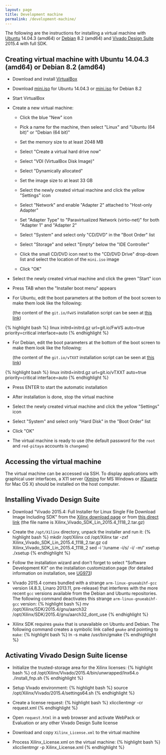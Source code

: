 ```yaml
---
layout: page
title: Development machine
permalink: /development-machine/
---
```


The following are the instructions for installing a virtual machine with [Ubuntu](http://wiki.ubuntu.com/TrustyTahr/ReleaseNotes) 14.04.3 (amd64) or [Debian](http://www.debian.org/releases/jessie) 8.2 (amd64) and [Vivado Design Suite](http://www.xilinx.com/products/design-tools/vivado) 2015.4 with full SDK.

Creating virtual machine with Ubuntu 14.04.3 (amd64) or Debian 8.2 (amd64)
-----

- Download and install [VirtualBox](https://www.virtualbox.org/wiki/Downloads)

- Download [mini.iso](http://ftp.heanet.ie/pub/ubuntu/dists/trusty-updates/main/installer-amd64/current/images/netboot/mini.iso) for Ubuntu 14.04.3 or [mini.iso](http://ftp.heanet.ie/pub/debian/dists/jessie/main/installer-amd64/current/images/netboot/mini.iso) for Debian 8.2

- Start VirtualBox

- Create a new virtual machine:

  - Click the blue "New" icon

  - Pick a name for the machine, then select "Linux" and "Ubuntu (64 bit)" or "Debian (64 bit)"

  - Set the memory size to at least 2048 MB

  - Select "Create a virtual hard drive now"

  - Select "VDI (VirtualBox Disk Image)"

  - Select "Dynamically allocated"

  - Set the image size to at least 33 GB

  - Select the newly created virtual machine and click the yellow "Settings" icon

  - Select "Network" and enable "Adapter 2" attached to "Host-only Adapter"

  - Set "Adapter Type" to "Paravirtualized Network (virtio-net)" for both "Adapter 1" and "Adapter 2"

  - Select "System" and select only "CD/DVD" in the "Boot Order" list

  - Select "Storage" and select "Empty" below the "IDE Controller"

  - Click the small CD/DVD icon next to the "CD/DVD Drive" drop-down list and select the location of the `mini.iso` image

  - Click "OK"

- Select the newly created virtual machine and click the green "Start" icon

- Press TAB when the "Installer boot menu" appears

- For Ubuntu, edit the boot parameters at the bottom of the boot screen to make them look like the following:

  (the content of the `git.io/FwVS` installation script can be seen at [this link](https://github.com/pavel-demin/red-pitaya-notes/blob/gh-pages/etc/ubuntu.seed))

{% highlight bash %}
linux initrd=initrd.gz url=git.io/FwVS auto=true priority=critical interface=auto
{% endhighlight %}

- For Debian, edit the boot parameters at the bottom of the boot screen to make them look like the following:

  (the content of the `git.io/vTXXT` installation script can be seen at [this link](https://github.com/pavel-demin/red-pitaya-notes/blob/gh-pages/etc/debian.seed))

{% highlight bash %}
linux initrd=initrd.gz url=git.io/vTXXT auto=true priority=critical interface=auto
{% endhighlight %}

- Press ENTER to start the automatic installation

- After installation is done, stop the virtual machine

- Select the newly created virtual machine and click the yellow "Settings" icon

- Select "System" and select only "Hard Disk" in the "Boot Order" list

- Click "OK"

- The virtual machine is ready to use (the default password for the `root` and `red-pitaya` accounts is `changeme`)

Accessing the virtual machine
-----

The virtual machine can be accessed via SSH. To display applications with graphical user interfaces, a X11 server ([Xming](http://sourceforge.net/projects/xming) for MS Windows or [XQuartz](http://xquartz.macosforge.org) for Mac OS X) should be installed on the host computer.

Installing Vivado Design Suite
-----

- Download "Vivado 2015.4: Full Installer for Linux Single File Download Image Including SDK" from the [Xilinx download page](http://www.xilinx.com/support/download/index.html/content/xilinx/en/downloadNav/vivado-design-tools/2015-4.html) or from [this direct link](https://secure.xilinx.com/webreg/register.do?group=dlc&version=2015.4&akdm=0&filename=Xilinx_Vivado_SDK_Lin_2015.4_1118_2.tar.gz) (the file name is Xilinx_Vivado_SDK_Lin_2015.4_1118_2.tar.gz)

- Create the `/opt/Xilinx` directory, unpack the installer and run it:
{% highlight bash %}
mkdir /opt/Xilinx
cd /opt/Xilinx
tar -zxf Xilinx_Vivado_SDK_Lin_2015.4_1118_2.tar.gz
cd Xilinx_Vivado_SDK_Lin_2015.4_1118_2
sed -i '/uname -i/s/ -i/ -m/' xsetup
./xsetup
{% endhighlight %}

- Follow the installation wizard and don't forget to select "Software Development Kit" on the installation customization page
  (for detailed information on installation, see [UG973](http://www.xilinx.com/support/documentation/sw_manuals/xilinx2015_4/ug973-vivado-release-notes-install-license.pdf))

- Vivado 2015.4 comes bundled with a strange `arm-linux-gnueabihf-gcc` version (4.8.3, Linaro 2013.11, pre-release) that interferes with the more recent `gcc` versions available from the Debian and Ubuntu repositories. The following command deactivates this strange `arm-linux-gnueabihf-gcc` version:
{% highlight bash %}
mv /opt/Xilinx/SDK/2015.4/gnu/aarch32 /opt/Xilinx/SDK/2015.4/gnu/aarch32_dont_use
{% endhighlight %}

- Xilinx SDK requires `gmake` that is unavailable on Ubuntu and Debian. The following command creates a symbolic link called `gmake` and pointing to `make`:
{% highlight bash %}
ln -s make /usr/bin/gmake
{% endhighlight %}

Activating Vivado Design Suite license
-----

- Initialize the trusted-storage area for the Xilinx licenses:
{% highlight bash %}
cd /opt/Xilinx/Vivado/2015.4/bin/unwrapped/lnx64.o
./install_fnp.sh
{% endhighlight %}

- Setup Vivado environment:
{% highlight bash %}
source /opt/Xilinx/Vivado/2015.4/settings64.sh
{% endhighlight %}

- Create a license request:
{% highlight bash %}
xlicclientmgr -cr request.xml
{% endhighlight %}

- Open `request.html` in a web browser and activate WebPack or Evaluation or any other Vivado Design Suite license

- Download and copy `Xilinx_License.xml` to the virtual machine

- Process Xilinx_License.xml on the virtual machine:
{% highlight bash %}
xlicclientmgr -p Xilinx_License.xml
{% endhighlight %}
